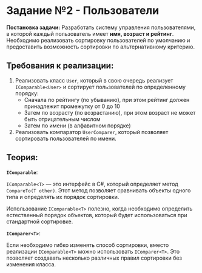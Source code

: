 # Задание №2 - Пользователи

**Постановка задачи:** Разработать систему управления пользователями, в которой каждый пользователь имеет **имя, возраст и рейтинг**. Необходимо реализовать сортировку пользователей по умолчанию и предоставить возможность сортировки по альтернативному критерию.

## Требования к реализации:

1. Реализовать класс `User`, который в свою очередь реализует `IComparable<User>` и сортирует пользователей по определенному порядку:
   + Сначала по рейтингу (по убыванию), при этом рейтинг должен принадлежит промежутку от 0 до 10
   + Затем по возрасту (по возрастанию), при этом возраст не может быть отрицательным числом
   + Затем по имени (в алфавитном порядке)
2. Реализовать компаратор `UserComparer`, который позволяет сортировать пользователей по имени.

## Теория:

**`IComparable`**:
   
`IComparable<T>` — это интерфейс в C#, который определяет метод `CompareTo(T other)`. Этот метод позволяет сравнивать объекты одного типа и определять их порядок сортировки.

Использование `IComparable<T>` полезно, когда необходимо определить естественный порядок объектов, который будет использоваться при стандартной сортировке.

**`IComparer<T>`**:

Если необходимо гибко изменять способ сортировки, вместо реализации `IComparable<T>` можно использовать `IComparer<T>`. Это позволяет создавать несколько различных правил сортировки без изменения класса.
